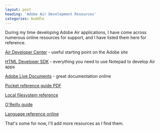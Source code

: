 ```yaml
---
layout: post
heading: 'Adobe Air Development Resources'
categories: huddle
---
```


During my time developing Adobe Air applications, I have come across numerous online resources for support, and I have listed them here for reference.

[Air Developer Center](http://www.adobe.com/devnet/air/) - useful starting point on the Adobe site

[HTML Developer SDK](https://web.archive.org/web/20090210134910/http://www.adobe.com/products/air/tools/sdk/) - everything you need to use Notepad to develop Air apps

[Adobe Live Documents](http://web.archive.org/web/20080709130639/http://livedocs.adobe.com/air/1/devappshtml/help.html) - great documentation online

[Pocket reference guide PDF](http://onair.adobe.com/files/AIRforJSDevPocketGuide.pdf?sdid=CEYFA)

[Local filesystem reference](http://labs.adobe.com/wiki/index.php/Apollo:Articles:Apollo_Local_File_System)

[O'Reilly guide](http://oreilly.com/catalog/9780596515195/index.html)

[Language reference online](http://web.archive.org/web/20100311074209/http://help.adobe.com/en_US/AIR/1.1/jslr/index.html)

That's some for now, I'll add more resources as I find them.
